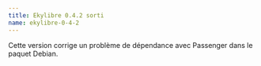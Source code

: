 ```yaml
---
title: Ekylibre 0.4.2 sorti
name: ekylibre-0-4-2
---
```

Cette version corrige un problème de dépendance avec Passenger dans le paquet Debian.